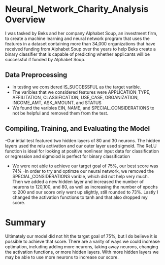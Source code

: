 # Neural_Network_Charity_Analysis Overview
I was tasked by Beks and her company Alphabet Soup, an investment firm, to create a machine learning and neural network program that uses the features in a dataset containing more than 34,000 organizations that have received funding from Alphabet Soup over the years to help Beks create a binary classifier that is capable of predicting whether applicants will be successful if funded by Alphabet Soup.

## Data Preprocessing
- In testing we considered IS_SUCCESSFUL as the target varible. 
- The varibles that we considered features were APPLICATION_TYPE, AFFILITATION, CLASSIFICATION, USE_CASE, ORGANIZATION, INCOME_AMT, ASK_AMOUNT, and STATUS
- We found the varibles EIN, NAME, and SPECIAL_CONSIDERATIONS to not be helpful and removed them from the test. 

## Compiling, Training, and Evaluating the Model
-Our intial test featured two hidden layers of 80 and 30 neurons. The hidden layers used the relu activation and our outer layer used sigmoid. The ReLU function is ideal for looking at positive nonlinear input data for classification or regression and sigmoiod is perfect for binary classification
- We were not able to achieve our target goal of 75%, our best score was 74%
-In order to try and optimze our neural network, we removed the SPECIAL_CONSIDERATIONS varible, which did not help very much. Then we added a new hidden layer and increased the number of neurons to 120,100, and 80, as well as increasing the number of epochs to 200 and our score only went up slightly, still rounded to 73%. Lastly I changed the activation functions to tanh and that also dropped my score. 

# Summary
Ultimately our model did not hit the target goal of 75%, but I do believe it is possible to achieve that score. There are a varity of ways we could increase optimation, including adding more neurons, taking away neurons, changing the activation functions, or more hidden layers. With more hidden layers we may be able to use more neurons to increase our score. 
